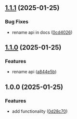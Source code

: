 ## [1.1.1](https://github.com/rodbe-io/lru-cache-fs/compare/v1.1.0...v1.1.1) (2025-01-25)


### Bug Fixes

* rename api in docs ([0cd4026](https://github.com/rodbe-io/lru-cache-fs/commit/0cd4026b33d2ed120e84dba1f02c2c09aa8c3f81))

## [1.1.0](https://github.com/rodbe-io/lru-cache-fs/compare/v1.0.0...v1.1.0) (2025-01-25)


### Features

* rename api ([a844e5b](https://github.com/rodbe-io/lru-cache-fs/commit/a844e5b177947863ef117e73e65363e7a276d8c1))

## 1.0.0 (2025-01-25)


### Features

* add functionality ([0d28c70](https://github.com/rodbe-io/lru-cache-fs/commit/0d28c70756c36c965bcb665270fa2f4c6061c592))
